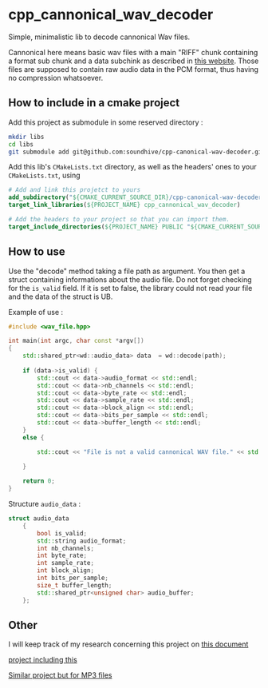 # cpp_cannonical_wav_decoder
Simple, minimalistic lib to decode cannonical Wav files. 

Cannonical here means basic wav files  with a main "RIFF" chunk containing a format sub chunk and a data subchink as described in [this website](https://web.archive.org/web/20190902171853/soundfile.sapp.org/doc/WaveFormat/). Those files are supposed to contain raw audio data in the PCM format, thus having no compression whatsoever.

## How to include in a cmake project
Add this project as submodule in some reserved directory :
```bash
mkdir libs
cd libs
git submodule add git@github.com:soundhive/cpp-canonical-wav-decoder.git
```

Add this lib's `CMakeLists.txt` directory, as well as the headers' ones to your `CMakeLists.txt`, using 
```cmake
# Add and link this projetct to yours 
add_subdirectory("${CMAKE_CURRENT_SOURCE_DIR}/cpp-canonical-wav-decoder")
target_link_libraries(${PROJECT_NAME} cpp_cannonical_wav_decoder)

# Add the headers to your project so that you can import them.
target_include_directories(${PROJECT_NAME} PUBLIC "${CMAKE_CURRENT_SOURCE_DIR}/cpp-canonical-wav-decoder/include")
 ```


## How to use
Use the "decode" method taking a file path as argument. You then get a struct containing informations about the audio file.
Do not forget checking for the `is_valid` field. If it is set to false, the library could not read your file and the data of the struct is UB.

Example of use : 
```c++
#include <wav_file.hpp>

int main(int argc, char const *argv[])
{
    std::shared_ptr<wd::audio_data> data  = wd::decode(path);
    
    if (data->is_valid) {
        std::cout << data->audio_format << std::endl;
        std::cout << data->nb_channels << std::endl;
        std::cout << data->byte_rate << std::endl;
        std::cout << data->sample_rate << std::endl;
        std::cout << data->block_align << std::endl;
        std::cout << data->bits_per_sample << std::endl;
        std::cout << data->buffer_length << std::endl;
    }
    else {

        std::cout << "File is not a valid cannonical WAV file." << std::endl;
    
    }

    return 0;
}
```

Structure ``audio_data`` :
```c++
struct audio_data
    {
        bool is_valid;
        std::string audio_format;
        int nb_channels;
        int byte_rate;
        int sample_rate;
        int block_align;
        int bits_per_sample;
        size_t buffer_length;
        std::shared_ptr<unsigned char> audio_buffer;
    };
```

## Other

I will keep track of my research concerning this project on [this document](https://docs.google.com/document/d/1LdD37KP_V9XN9EcEkLolgNTQBt_bSdWRyXJFRHddspM)

[project including this](https://github.com/soundhive/cpp-fingerprint-generator)

[Similar project but for MP3 files](https://github.com/lieff/minimp3)